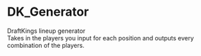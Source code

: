 # DK_Generator
DraftKings lineup generator     
Takes in the players you input for each position and outputs every combination of the players.

